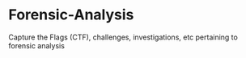 # Forensic-Analysis
Capture the Flags (CTF), challenges, investigations, etc pertaining to forensic analysis
